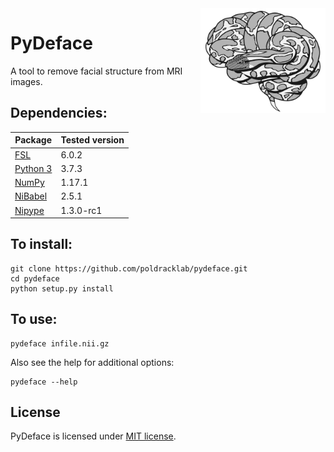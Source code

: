 <img src="/visuals/logo.svg" width=200 align="right" />

# PyDeface
A tool to remove facial structure from MRI images.

## Dependencies:
| Package                                          | Tested version |
|--------------------------------------------------|----------------|
| [FSL](https://fsl.fmrib.ox.ac.uk/fsl/fslwiki/FSL)| 6.0.2          |
| [Python 3](https://www.python.org/downloads/)    | 3.7.3          |
| [NumPy](http://www.numpy.org/)                   | 1.17.1         |
| [NiBabel](http://nipy.org/nibabel/)              | 2.5.1          |
| [Nipype](http://nipype.readthedocs.io/en/latest/)| 1.3.0-rc1      |

## To install:
```
git clone https://github.com/poldracklab/pydeface.git
cd pydeface
python setup.py install
```

## To use:
```
pydeface infile.nii.gz
```

Also see the help for additional options:
```
pydeface --help
```

## License
PyDeface is licensed under [MIT license](LICENSE.txt).

